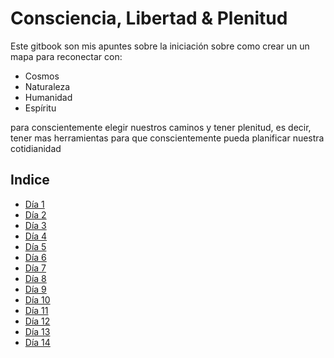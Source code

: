 # Consciencia, Libertad & Plenitud

Este gitbook son mis apuntes sobre la iniciación sobre como crear un un mapa para reconectar con:

- Cosmos
- Naturaleza
- Humanidad
- Espíritu

para conscientemente elegir nuestros caminos y tener plenitud, es decir, tener mas herramientas para que conscientemente pueda planificar nuestra cotidianidad

## Indice

- [Día 1](dia-1/readme.md)
- [Día 2](dia-2/readme.md)
- [Día 3](dia-3/readme.md)
- [Día 4](dia-4/readme.md)
- [Día 5](dia-5/readme.md)
- [Día 6](dia-6/readme.md)
- [Día 7](dia-7/readme.md)
- [Día 8](dia-8/readme.md)
- [Día 9](dia-9/readme.md)
- [Día 10](dia-10/readme.md)
- [Día 11](dia-11/readme.md)
- [Día 12](dia-12/readme.md)
- [Día 13](dia-13/readme.md)
- [Día 14](dia-14/readme.md)
